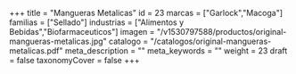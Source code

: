 +++
title = "Mangueras Metalicas"
id = 23
marcas = ["Garlock","Macoga"]
familias = ["Sellado"]
industrias = ["Alimentos y Bebidas","Biofarmaceuticos"]
imagen = "/v1530797588/productos/original-mangueras-metalicas.jpg"
catalogo = "/catalogos/original-mangueras-metalicas.pdf"
meta_description = ""
meta_keywords = ""
weight = 23
draft = false
taxonomyCover = false
+++
